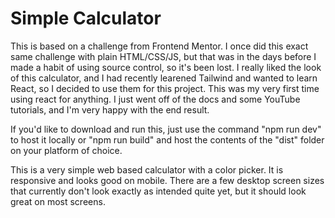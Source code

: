 # Simple Calculator
This is based on a challenge from Frontend Mentor. I once did this exact same challenge with plain HTML/CSS/JS, but that was in the days before I made a habit of using source control, so it's been lost. I really liked the look of this calculator, and I had recently learened Tailwind and wanted to learn React, so I decided to use them for this project. This was my very first time using react for anything. I just went off of the docs and some YouTube tutorials, and I'm very happy with the end result.

If you'd like to download and run this, just use the command "npm run dev" to host it locally or "npm run build" and host the contents of the "dist" folder on your platform of choice.

This is a very simple web based calculator with a color picker. It is responsive and looks good on mobile. There are a few desktop screen sizes that currently don't look exactly as intended quite yet, but it should look great on most screens.
